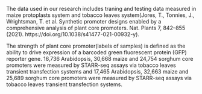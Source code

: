 <p>The data used in our research includes traning and testing data measured in maize protoplasts system and tobacco leaves system(Jores, T., Tonnies, J., Wrightsman, T. et al. Synthetic promoter designs enabled by a comprehensive analysis of plant core promoters. Nat. Plants 7, 842–855 (2021). https://doi.org/10.1038/s41477-021-00932-y).<p>
The strength of plant core promoter(labels of samples) is defined as the ability to drive expression of a barcoded green fluorescent protein (GFP) reporter gene. 16,736 Arabidopsis, 30,668 maize and 24,754 sorghum core promoters were measured by STARR-seq assays via tobacco leaves transient transfection systems and 17,465 Arabidopsis, 32,663 maize and 25,689 sorghum core promoters were measured by STARR-seq assays via tobacco leaves transient transfection systems.
